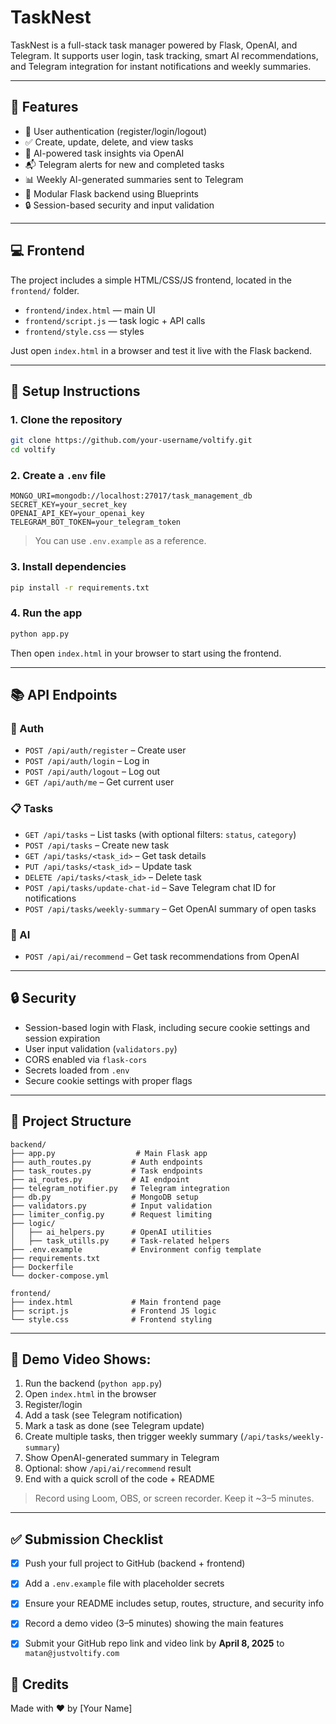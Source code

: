 
# TaskNest

TaskNest is a full-stack task manager powered by Flask, OpenAI, and Telegram. It supports user login, task tracking, smart AI recommendations, and Telegram integration for instant notifications and weekly summaries.

---

## 🚀 Features

- 👤 User authentication (register/login/logout)
- ✅ Create, update, delete, and view tasks
- 🧠 AI-powered task insights via OpenAI
- 📬 Telegram alerts for new and completed tasks
- 📊 Weekly AI-generated summaries sent to Telegram
- 🧹 Modular Flask backend using Blueprints
- 🔒 Session-based security and input validation

---

## 💻 Frontend

The project includes a simple HTML/CSS/JS frontend, located in the `frontend/` folder.

- `frontend/index.html` — main UI
- `frontend/script.js` — task logic + API calls
- `frontend/style.css` — styles

Just open `index.html` in a browser and test it live with the Flask backend.

---

## 📁 Setup Instructions

### 1. Clone the repository

```bash
git clone https://github.com/your-username/voltify.git
cd voltify
```

### 2. Create a `.env` file

```env
MONGO_URI=mongodb://localhost:27017/task_management_db
SECRET_KEY=your_secret_key
OPENAI_API_KEY=your_openai_key
TELEGRAM_BOT_TOKEN=your_telegram_token
```

> You can use `.env.example` as a reference.

### 3. Install dependencies

```bash
pip install -r requirements.txt
```

### 4. Run the app

```bash
python app.py
```

Then open `index.html` in your browser to start using the frontend.

---

## 📚 API Endpoints

### 🔐 Auth

- `POST /api/auth/register` – Create user
- `POST /api/auth/login` – Log in
- `POST /api/auth/logout` – Log out
- `GET /api/auth/me` – Get current user

### 📋 Tasks

- `GET /api/tasks` – List tasks (with optional filters: `status`, `category`)
- `POST /api/tasks` – Create new task
- `GET /api/tasks/<task_id>` – Get task details
- `PUT /api/tasks/<task_id>` – Update task
- `DELETE /api/tasks/<task_id>` – Delete task
- `POST /api/tasks/update-chat-id` – Save Telegram chat ID for notifications
- `POST /api/tasks/weekly-summary` – Get OpenAI summary of open tasks

### 🧠 AI

- `POST /api/ai/recommend` – Get task recommendations from OpenAI

---

## 🔒 Security

- Session-based login with Flask, including secure cookie settings and session expiration
- User input validation (`validators.py`)
- CORS enabled via `flask-cors`
- Secrets loaded from `.env`
- Secure cookie settings with proper flags

---

## 🧪 Project Structure

```
backend/
├── app.py                  # Main Flask app
├── auth_routes.py         # Auth endpoints
├── task_routes.py         # Task endpoints
├── ai_routes.py           # AI endpoint
├── telegram_notifier.py   # Telegram integration
├── db.py                  # MongoDB setup
├── validators.py          # Input validation
├── limiter_config.py      # Request limiting
├── logic/
│   ├── ai_helpers.py      # OpenAI utilities
│   ├── task_utills.py     # Task-related helpers
├── .env.example           # Environment config template
├── requirements.txt
├── Dockerfile
└── docker-compose.yml

frontend/
├── index.html             # Main frontend page
├── script.js              # Frontend JS logic
└── style.css              # Frontend styling
```

---

## 🎥 Demo Video Shows:

1. Run the backend (`python app.py`)
2. Open `index.html` in the browser
3. Register/login
4. Add a task (see Telegram notification)
5. Mark a task as done (see Telegram update)
6. Create multiple tasks, then trigger weekly summary (`/api/tasks/weekly-summary`)
7. Show OpenAI-generated summary in Telegram
8. Optional: show `/api/ai/recommend` result
9. End with a quick scroll of the code + README

> Record using Loom, OBS, or screen recorder. Keep it ~3–5 minutes.

---

## ✅ Submission Checklist

- [x] Push your full project to GitHub (backend + frontend)
- [x] Add a `.env.example` file with placeholder secrets
- [x] Ensure your README includes setup, routes, structure, and security info
- [x] Record a demo video (3–5 minutes) showing the main features
- [x] Submit your GitHub repo link and video link by **April 8, 2025** to `matan@justvoltify.com`


## 🙌 Credits
Made with ❤️ by [Your Name]

